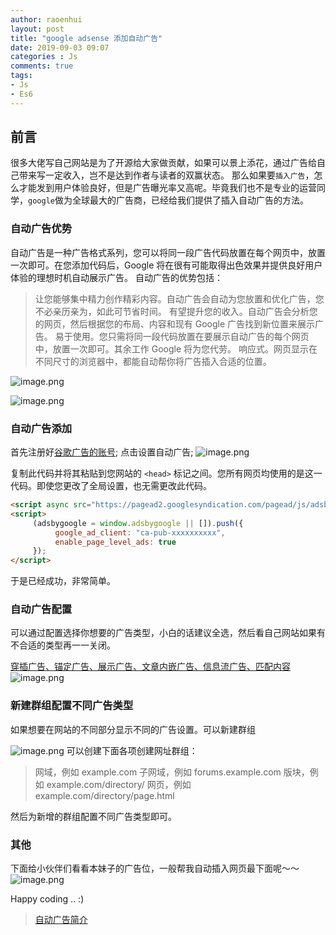 ```yaml
---
author: raoenhui
layout: post
title: "google adsense 添加自动广告"
date: 2019-09-03 09:07
categories : Js
comments: true
tags:
- Js
- Es6
---
```


## 前言
很多大佬写自己网站是为了开源给大家做贡献，如果可以景上添花，通过广告给自己带来写一定收入，岂不是达到作者与读者的双赢状态。
那么如果要`插入广告`，怎么才能发到用户体验良好，但是广告曝光率又高呢。毕竟我们也不是专业的运营同学，`google`做为全球最大的广告商，已经给我们提供了插入自动广告的方法。

### 自动广告优势
自动广告是一种广告格式系列，您可以将同一段广告代码放置在每个网页中，放置一次即可。在您添加代码后，Google 将在很有可能取得出色效果并提供良好用户体验的理想时机自动展示广告。
自动广告的优势包括：
> 让您能够集中精力创作精彩内容。自动广告会自动为您放置和优化广告，您不必亲历亲为，如此可节省时间。
> 有望提升您的收入。自动广告会分析您的网页，然后根据您的布局、内容和现有 Google 广告找到新位置来展示广告。
> 易于使用。您只需将同一段代码放置在要展示自动广告的每个网页中，放置一次即可。其余工作 Google 将为您代劳。
> 响应式。网页显示在不同尺寸的浏览器中，都能自动帮你将广告插入合适的位置。

![image.png](https://upload-images.jianshu.io/upload_images/9902136-ee8e7c88dbd7ae12.png?imageMogr2/auto-orient/strip%7CimageView2/2/w/1240)

![image.png](https://upload-images.jianshu.io/upload_images/9902136-2b5b09a3c8b7dbbf.png?imageMogr2/auto-orient/strip%7CimageView2/2/w/1240)

### 自动广告添加
首先注册好[谷歌广告的账号](https://www.google.com/adsense);
点击设置自动广告;
![image.png](https://upload-images.jianshu.io/upload_images/9902136-be95666d70e7e585.png?imageMogr2/auto-orient/strip%7CimageView2/2/w/1240)


复制此代码并将其粘贴到您网站的 `<head>` 标记之间。您所有网页均使用的是这一代码。即使您更改了全局设置，也无需更改此代码。
```html
<script async src="https://pagead2.googlesyndication.com/pagead/js/adsbygoogle.js"></script>
<script>
     (adsbygoogle = window.adsbygoogle || []).push({
          google_ad_client: "ca-pub-xxxxxxxxxx",
          enable_page_level_ads: true
     });
</script>
```
于是已经成功，非常简单。

### 自动广告配置
可以通过配置选择你想要的广告类型，小白的话建议全选，然后看自己网站如果有不合适的类型再一一关闭。

[穿插广告、锚定广告、展示广告、文章内嵌广告、信息流广告、匹配内容](https://support.google.com/adsense/answer/7478040?hl=zh-Hans&ref_topic=1307438)
![image.png](https://upload-images.jianshu.io/upload_images/9902136-ca2182a70823283c.png?imageMogr2/auto-orient/strip%7CimageView2/2/w/1240)

### 新建群组配置不同广告类型
如果想要在网站的不同部分显示不同的广告设置。可以新建群组

![image.png](https://upload-images.jianshu.io/upload_images/9902136-7b6eb1fb01bb04c0.png?imageMogr2/auto-orient/strip%7CimageView2/2/w/1240)
可以创建下面各项创建网址群组：
> 网域，例如 example.com
> 子网域，例如 forums.example.com
> 版块，例如 example.com/directory/
> 网页，例如 example.com/directory/page.html

然后为新增的群组配置不同广告类型即可。

### 其他
下面给小伙伴们看看本妹子的广告位，一般帮我自动插入网页最下面呢～～
![image.png](https://upload-images.jianshu.io/upload_images/9902136-36a77d5568dc1975.png?imageMogr2/auto-orient/strip%7CimageView2/2/w/1240)

Happy coding .. :)



> [自动广告简介](https://support.google.com/adsense/answer/7478040?hl=zh-Hans&ref_topic=1307438)






